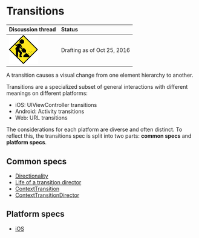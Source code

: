 # Transitions

| Discussion thread | Status |
|:------------------|:-------|
| ![](../../../_assets/under-construction-flashing-barracade-animation.gif) | Drafting as of Oct 25, 2016 |

A transition causes a visual change from one element hierarchy to another.

Transitions are a specialized subset of general interactions with different meanings on different platforms:

- iOS: UIViewController transitions
- Android: Activity transitions
- Web: URL transitions

The considerations for each platform are diverse and often distinct. To reflect this, the transitions spec is split into two parts: **common specs** and **platform specs**.

## Common specs

- [Directionality](directionality.md)
- [Life of a transition director](life_of_a_transition_director.md)
- [ContextTransition](ContextTransition.md)
- [ContextTransitionDirector](ContextTransitionDirector.md)

## Platform specs

- [iOS](platform/ios/)
